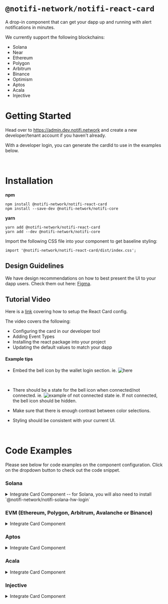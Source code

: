 # `@notifi-network/notifi-react-card`

A drop-in component that can get your dapp up and running with alert notifications in minutes.

We currently support the following blockchains:

- Solana
- Near
- Ethereum
- Polygon
- Arbitrum
- Binance
- Optimism
- Aptos
- Acala
- Injective

# Getting Started

Head over to https://admin.dev.notifi.network and create a new developer/tenant account if you haven't already.

With a developer login, you can generate the cardId to use in the examples below.

&nbsp;

# Installation

**npm**

```
npm install @notifi-network/notifi-react-card
npm install --save-dev @notifi-network/notifi-core
```

**yarn**

```
yarn add @notifi-network/notifi-react-card
yarn add --dev @notifi-network/notifi-core
```

Import the following CSS file into your component to get baseline styling:

```
import '@notifi-network/notifi-react-card/dist/index.css';
```

## Design Guidelines

We have design recommendations on how to best present the UI to your dapp users. Check them out here: [Figma](https://www.figma.com/file/ieF0Ynuc3WI608RCt7wKSf/Notifi-Template?node-id=0%3A1&t=v8zeo6UovJAOb9vR-0).

## Tutorial Video

Here is a [link](https://www.youtube.com/watch?v=Nk2F_bd4ftw) covering how to setup the React Card config.

The video covers the following:

- Configuring the card in our developer tool
- Adding Event Types
- Installing the react package into your project
- Updating the default values to match your dapp

#### Example tips

- Embed the bell icon by the wallet login section.
  ie. ![here](https://i.imgur.com/f2rnrpk.png)

  &nbsp;

- There should be a state for the bell icon when connected/not connected.
  ie. ![example of not connected state](https://i.imgur.com/V9yEeCj.png)
  ie. If not connected, the bell icon should be hidden.

- Make sure that there is enough contrast between color selections.

- Styling should be consistent with your current UI.

&nbsp;

# Code Examples

Please see below for code examples on the component configuration. Click on the dropdown button to check out the code snippet.

### Solana

<details>
<summary>Integrate Card Component -- for Solana, you will also need to install `@notifi-network/notifi-solana-hw-login`</summary>

```tsx
import {
  NotifiContext,
  NotifiInputFieldsText,
  NotifiInputSeparators,
  NotifiSubscriptionCard,
} from '@notifi-network/notifi-react-card';
import '@notifi-network/notifi-react-card/dist/index.css';
import { MemoProgramHardwareLoginPlugin } from '@notifi-network/notifi-solana-hw-login';
import { useConnection, useWallet } from '@solana/wallet-adapter-react';
import React from 'react';

import './NotifiCard.css';

export const NotifiCard: React.FC = () => {
  const { connection } = useConnection();
  const { wallet, sendTransaction, signMessage } = useWallet();
  const adapter = wallet?.adapter;
  const publicKey = adapter?.publicKey?.toBase58() ?? null;

  const hwLoginPlugin = useMemo(() => {
    return new MemoProgramHardwareLoginPlugin({
      walletPublicKey: publicKey ?? '',
      connection,
      sendTransaction,
    });
  }, [publicKey, connection, sendTransaction]);

  if (publicKey === null || signMessage === undefined) {
    // publicKey is required
    return null;
  }

  const inputLabels: NotifiInputFieldsText = {
    label: {
      email: 'Email',
      sms: 'Text Message',
      telegram: 'Telegram',
    },
    placeholderText: {
      email: 'Email',
    },
  };

  const inputSeparators: NotifiInputSeparators = {
    smsSeparator: {
      content: 'OR',
    },
    emailSeparator: {
      content: 'OR',
    },
    telegramSeparator: {
      content: 'OR',
    },
  };

  return (
    <div className="container">
      <NotifiContext
        dappAddress="<YOUR OWN DAPP ADDRESS HERE>"
        walletBlockchain="SOLANA"
        env="Development"
        walletPublicKey={publicKey}
        hardwareLoginPlugin={hwLoginPlugin}
        signMessage={signMessage}
      >
        <NotifiSubscriptionCard
          darkMode
          inputLabels={inputLabels}
          inputSeparators={inputSeparators}
          cardId="<YOUR OWN CARD ID HERE>"
        />
      </NotifiContext>
    </div>
  );
};
```

</details>

### EVM (Ethereum, Polygon, Arbitrum, Avalanche or Binance)

<details>
<summary>Integrate Card Component</summary>

Note: All EVM chains use Ethers. If using a supported EVM-chain, be sure to update the `NotifiContext` params accordingly.

Note: Last tested with =>

    "@usedapp/core": "^1.2.5"

    "ethers": "^5.7.2"

```tsx
import { arrayify } from '@ethersproject/bytes';
import {
  NotifiContext,
  NotifiInputFieldsText,
  NotifiInputSeparators,
  NotifiSubscriptionCard,
} from '@notifi-network/notifi-react-card';
import '@notifi-network/notifi-react-card/dist/index.css';
import { useEthers } from '@usedapp/core';
import { providers } from 'ethers';
import React, { useMemo } from 'react';

export const Notifi: React.FC = () => {
  const { account, library } = useEthers();
  const signer = useMemo(() => {
    if (library instanceof providers.JsonRpcProvider) {
      return library.getSigner();
    }
    return undefined;
  }, [library]);

  if (account === undefined || signer === undefined) {
    // account is required
    return null;
  }

  const inputLabels: NotifiInputFieldsText = {
    label: {
      email: 'Email',
      sms: 'Text Message',
      telegram: 'Telegram',
    },
    placeholderText: {
      email: 'Email',
    },
  };

  const inputSeparators: NotifiInputSeparators = {
    smsSeparator: {
      content: 'OR',
    },
    emailSeparator: {
      content: 'OR',
    },
  };

  return (
    <NotifiContext
      dappAddress="<YOUR OWN DAPP ADDRESS HERE>"
      env="Development"
      signMessage={async (message: Uint8Array) => {
        const result = await signer.signMessage(message);
        return arrayify(result);
      }}
      walletPublicKey={account}
      walletBlockchain="ETHEREUM" // NOTE - Please update to the correct chain name.
      //If Polygon, use "POLYGON"
      //If Arbitrum, use "ARBITRUM"
      //If Binance, use "BINANCE"
      //If Optimism, use OPTIMISM
    >
      <NotifiSubscriptionCard
        cardId="<YOUR OWN CARD ID HERE>"
        inputLabels={inputLabels}
        inputSeparators={inputSeparators}
        darkMode //optional
      />
    </NotifiContext>
  );
};
```

</details>

### Aptos

<details>
<summary>Integrate Card Component</summary>

```tsx
import { useWallet } from '@aptos-labs/wallet-adapter-react';
import {
  NotifiContext,
  NotifiInputFieldsText,
  NotifiInputSeparators,
  NotifiSubscriptionCard,
} from '@notifi-network/notifi-react-card';
import '@notifi-network/notifi-react-card/dist/index.css';
import React from 'react';

export const Notifi: React.FC = () => {
  const { signMessage, account } = useWallet();

  if (
    account === null ||
    account.address === null ||
    account.publicKey === null
  ) {
    // account is required
    return null;
  }

  const inputLabels: NotifiInputFieldsText = {
    label: {
      email: 'Email',
      sms: 'Text Message',
      telegram: 'Telegram',
    },
    placeholderText: {
      email: 'Email',
    },
  };

  const inputSeparators: NotifiInputSeparators = {
    smsSeparator: {
      content: 'OR',
    },
    emailSeparator: {
      content: 'OR',
    },
  };

  return (
    <NotifiContext
      dappAddress="<YOUR OWN DAPP ADDRESS HERE>"
      env="Development"
      walletBlockchain="APTOS"
      accountAddress={account.address.toString()}
      walletPublicKey={account.publicKey.toString()}
      signMessage={async (message: string, nonce: number) => {
        const result = await signMessage({
          address: true,
          message,
          nonce: `${nonce}`,
        });

        if (result === null) {
          throw new Error('failed to sign');
        }

        if (Array.isArray(result.signature)) {
          return result.signature[0];
        }
        return result.signature;
      }}
    >
      <NotifiSubscriptionCard
        cardId="<YOUR OWN CARD ID HERE>"
        inputLabels={inputLabels}
        inputSeparators={inputSeparators}
        darkMode //optional
      />
    </NotifiContext>
  );
};
```

</details>

### Acala

<details>
<summary>Integrate Card Component</summary>

Create a hook that gets all of the account data using Polkadot util libraries

```tsx
import { web3Accounts, web3FromAddress } from '@polkadot/extension-dapp';
import { stringToHex } from '@polkadot/util';

export default function useAcalaWallet() {
  const [account, setAccount] = useState<string | null>(null);
  const [acalaAddress, setAcalaAddress] = useState<string | null>(null);
  const [polkadotPublicKey, setPolkadotPublicKey] = useState<string | null>(
    null,
  );

  useEffect(() => {
    async function getAccounts() {
      const allAccounts = await web3Accounts();
      const account = allAccounts[0].address;
      if (account) setAccount(account);
    }
    getAccounts();
  }, []);

  const signMessage = useCallback(async (address: string, message: string) => {
    const extension = await web3FromAddress(address);
    const signRaw = extension?.signer?.signRaw;
    const data = stringToHex(message);
    const signMessage = await signRaw({
      address,
      data,
      type: 'bytes',
    });
    return signMessage.signature;
  }, []);

  const getAcalaAddress = (address: string): string => {
    const publicKey = decodeAddress(address);
    return encodeAddress(publicKey, 10);
  };

  const getPolkadotPublicKey = (address: string): string => {
    const publicKey = decodeAddress(address);
    const decodedPublicKey = u8aToHex(publicKey);
    return decodedPublicKey;
  };

  useEffect(() => {
    if (account) {
      const acalaAddress = getAcalaAddress(account);
      if (acalaAddress) setAcalaAddress(acalaAddress);
      const polkadotPublicKey = getPolkadotPublicKey(account);
      if (polkadotPublicKey) setPolkadotPublicKey(polkadotPublicKey);
    }
  }, [account]);

  return { account, acalaAddress, polkadotPublicKey, signMessage };
}
```

Create a component for the Notifi React Card

```tsx
import {
  NotifiContext,
  NotifiInputFieldsText,
  NotifiInputSeparators,
  NotifiSubscriptionCard,
} from '@notifi-network/notifi-react-card';
import '@notifi-network/notifi-react-card/dist/index.css';
import React, { useCallback, useState } from 'react';
import { useAcalaWallet } from 'path-to-custom-hook';

export const Notifi: React.FC = () => {

  const { acoount, acalaAddress, polkadotPublicKey, signMessage } = useAcalaWallet();

  if (
    account === null ||
    acalaAddress === null ||
    polkadotPublicKey === null
  ) {
    // account is required
    return null;
  }
  const inputLabels: NotifiInputFieldsText = {
    label: {
      email: 'Email',
      sms: 'Text Message',
      telegram: 'Telegram',
    },
    placeholderText: {
      email: 'Email',
    },
  };
  const inputSeparators: NotifiInputSeparators = {
    smsSeparator: {
      content: 'OR',
    },
    emailSeparator: {
      content: 'OR',
    },
  };

  return (
    <NotifiContext
      dappAddress="<YOUR OWN DAPP ADDRESS HERE>"
      env="Development"
      walletBlockchain="ACALA"
      accountAddress={acalaAddress}
      walletPublicKey={polkadotPublicKey}
      signMessage={async (accountAddress: string, message: string) => {
        await signMessage(
          address: accountAddress;
          message: message;
      );
      }}
    >
      <NotifiSubscriptionCard
        cardId="<YOUR OWN CARD ID HERE>"
        inputLabels={inputLabels}
        inputSeparators={inputSeparators}
        darkMode //optional
      />
    </NotifiContext>
  );
};
```

</details>

### Injective

<details>
<summary>Integrate Card Component</summary>

```tsx
import {
  NotifiContext,
  NotifiSubscriptionCard,
} from '@notifi-network/notifi-react-card';
import '@notifi-network/notifi-react-card/dist/index.css';
import React, { useMemo } from 'react';

import { useKeplrContext } from '../KeplrWalletProvider';
import './NotifiCard.css';

export const KeplrConnectButton: React.FC = () => {
  const { key, connect } = useKeplrContext();
  return (
    <button onClick={connect}>
      {key !== undefined ? key.bech32Address : 'Connect'}
    </button>
  );
};

export const KeplrCard: React.FC = () => {
  const { key, signArbitrary } = useKeplrContext();
  const keyBase64 = useMemo(
    () =>
      key !== undefined
        ? Buffer.from(key.pubKey).toString('base64')
        : undefined,
    [key],
  );

  return (
    <div className="container">
      <h1>Notifi Card: Injective (Keplr)</h1>
      <KeplrConnectButton />
      {key !== undefined && keyBase64 !== undefined ? (
        <NotifiContext
          dappAddress="junitest.xyz"
          walletBlockchain="INJECTIVE"
          env="Development"
          walletPublicKey={keyBase64}
          accountAddress={key.bech32Address}
          signMessage={async (message: Uint8Array): Promise<Uint8Array> => {
            const result = await signArbitrary(
              'injective-1',
              key.bech32Address,
              message,
            );
            return Buffer.from(result.signature, 'base64');
          }}
        >
          NotifiSubscriptionCard
          <NotifiSubscriptionCard
            darkMode
            inputs={{ userWallet: key.bech32Address }}
            cardId="d8859ea72ff4449fa8f7f293ebd333c9"
          />
        </NotifiContext>
      ) : null}
    </div>
  );
};
```

### NEAR

<details>
<summary>Integrate Card Component</summary>

Create a hook that gets all of the account data using NEAR API

```tsx
import { keyStores } from 'near-api-js';
import { useCallback, useEffect, useMemo, useState } from 'react';

import { useWalletSelector } from '../components/NearWalletContextProvider';

//assume that you have NEARWalletContextProvider setup
//example: https://github.com/near/wallet-selector/blob/main/examples/react/contexts/WalletSelectorContext.tsx

export default function useNearWallet() {
  const { accountId } = useWalletSelector();
  const [walletPublicKey, setWalletPublicKey] = useState<string | null>(null);

  const config = {
    networkId: 'testnet', //adjust based on network type
  };

  const keyStore = useMemo(() => {
    return new keyStores.BrowserLocalStorageKeyStore();
  }, []);

  useEffect(() => {
    if (!accountId) {
      setWalletPublicKey(null);
    }
  }, [accountId]);

  useEffect(() => {
    async function getPublicKey() {
      const keyPair = await keyStore.getKey(config.networkId, accountId!);
      const publicKey = keyPair.getPublicKey().toString();
      // remove the ed25519: appending for the wallet public key
      const publicKeyWithoutTypeAppend = publicKey.replace('ed25519:', '');
      setWalletPublicKey(publicKeyWithoutTypeAppend);
    }
    getPublicKey();
  }, [accountId, config.networkId, keyStore]);

  const signMessage = useCallback(
    async (message: Uint8Array) => {
      const keyPair = await keyStore.getKey(config.networkId, accountId!);
      const { signature } = keyPair.sign(message);
      return signature;
    },
    [accountId, config.networkId, keyStore],
  );

  return { account: accountId, walletPublicKey, signMessage };
}
```

Create a component for the Notifi React Card

```tsx
import {
  NotifiContext,
  NotifiInputFieldsText,
  NotifiInputSeparators,
  NotifiSubscriptionCard,
} from '@notifi-network/notifi-react-card';
import '@notifi-network/notifi-react-card/dist/index.css';
import { useNearWallet } from 'path-to-custom-hook';
import React, { useCallback, useState } from 'react';

export const Notifi: React.FC = () => {
  const { account, walletPublicKey, signMessage } = useNearWallet();

  if (account === null || walletPublicKey === null) {
    // account is required
    return null;
  }

  const inputLabels: NotifiInputFieldsText = {
    label: {
      email: 'Email',
      sms: 'Text Message',
      telegram: 'Telegram',
    },
    placeholderText: {
      email: 'Email',
    },
  };

  const inputSeparators: NotifiInputSeparators = {
    smsSeparator: {
      content: 'OR',
    },
    emailSeparator: {
      content: 'OR',
    },
  };

  return (
    <NotifiContext
      dappAddress="<YOUR OWN DAPP ADDRESS HERE>"
      env="Development"
      walletBlockchain="NEAR"
      accountAddress={account}
      walletPublicKey={walletPublicKey} // require wallet public key without ed25519: append
      signMessage={signMessage}
    >
      <NotifiSubscriptionCard
        cardId="<YOUR OWN CARD ID HERE>"
        inputLabels={inputLabels}
        inputSeparators={inputSeparators}
        darkMode //optional
      />
    </NotifiContext>
  );
};
```

</details>

### WalletConnect (Cross-chain wallet adaptor)

<details>
<summary>Integrate Card Component</summary>

Note:

- Ethers.js & wagmi are used. Be sure these two are installed as dependencies.
- `NotifiContext` params needs to be updated accordingly.

Create a WallectConnectProvider by WagmiConfig

```tsx
import { FC, PropsWithChildren } from 'react';
import { WagmiConfig, configureChains, createClient, mainnet } from 'wagmi';
import { WalletConnectConnector } from 'wagmi/connectors/walletConnect';
import { infuraProvider } from 'wagmi/providers/infura';

export const connector = new WalletConnectConnector({
  chains: [mainnet],
  options: {
    projectId: '<YOUR WALLETCONNECT PROJECT ID HERE>', // Get Project ID at https://cloud.walletconnect.com/
  },
});

export const WalletConnectProvider: FC<PropsWithChildren> = ({ children }) => {
  const { provider } = configureChains(
    [mainnet],
    [infuraProvider({ apiKey: '<YOUR INFURA API KEY HERE>' })], // Get Infura apiKey at https://www.infura.io/
  );
  const client = createClient({
    autoConnect: true,
    connectors: [connector],
    provider: provider,
  });
  return <WagmiConfig client={client}>{children}</WagmiConfig>;
};
```

Wrap the React </App> with <WalletConnectProvider />

```tsx
...
const container = document.getElementById('root');
if (container != null) {
  const root = ReactDOMClient.createRoot(container);
  root.render(
    <React.StrictMode>
      ...
        <WalletConnectProvider>
            <App />
        </WalletConnectProvider>
      ...
    </React.StrictMode>,
  );
}
```

Place the NotifiSubscriptionCard by passing in corresponding NotifiContext properties

```tsx
import { connector } from '<PATH TO WalletConnectorProvider.tsx>';
import {
  NotifiContext,
  NotifiSubscriptionCard,
} from '@notifi-network/notifi-react-card';
import { arrayify } from 'ethers/lib/utils.js';
import { useAccount, useConnect, useDisconnect, useSignMessage } from 'wagmi';

export const WalletConnectCard = () => {
  const { address, isConnected } = useAccount();

  const { connect } = useConnect({
    connector: connector,
  });
  const { disconnect } = useDisconnect();

  const { signMessageAsync } = useSignMessage();
  return (
    <NotifiContext
      dappAddress="<YOUR OWN DAPP ADDRESS HERE>"
      env="Development" // or "Production"
      signMessage={async (message) => {
        const result = await signMessageAsync({ message });
        return arrayify(result);
      }}
      walletPublicKey={address ?? ''}
      walletBlockchain="ETHEREUM"
    >
      <NotifiSubscriptionCard
        cardId="<YOUR OWN CARD ID HERE>"
        darkMode //optional
      />
    </NotifiContext>
  );
};
```

</details>
